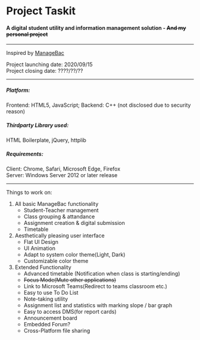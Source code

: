 # Project Taskit

#### A digital student utility and information management solution   -    ~~And my personal project~~    

---

   Inspired by [ManageBac](https://www.managebac.com)  


   Project launching date: 2020/09/15  
   Project closing date: ????/??/??  
   
---

##### Platform:   
   Frontend: HTML5, JavaScript; Backend: C++ (not disclosed due to security reason)  
##### Thirdparty Library used:  
   HTML Boilerplate, jQuery, httplib  

##### Requirements:  
   Client: Chrome, Safari, Microsoft Edge, Firefox  
   Server: Windows Server 2012 or later release  

---

Things to work on:  

1. All basic ManageBac functionality  
	- Student-Teacher management
	- Class grouping & attandance
	- Assignment creation & digital submission
	- Timetable
2. Aesthetically pleasing user interface  
	- Flat UI Design  
    - UI Animation  
	- Adapt to system color theme(Light, Dark)  
	- Customizable color theme  
3. Extended Functionality  
    - Advanced timetable (Notification when class is starting/ending)  
    - ~~Focus Mode(Mute other applications)~~  
	- Link to Microsoft Teams(Redirect to teams classroom etc.)  
	- Easy to use To Do List  
	- Note-taking utility  
  	- Assignment list and statistics with marking slope / bar graph  
  	- Easy to access DMS(for report cards)  
  	- Announcement board  
  	- Embedded Forum?  
    - Cross-Platform file sharing  
   
